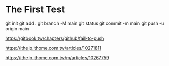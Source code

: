# The First Test

git init 
git add .
git branch -M main
git status
git commit -m main 
git push -u origin main

https://gitbook.tw/chapters/github/fail-to-push

https://ithelp.ithome.com.tw/articles/10271811

https://ithelp.ithome.com.tw/m/articles/10267759